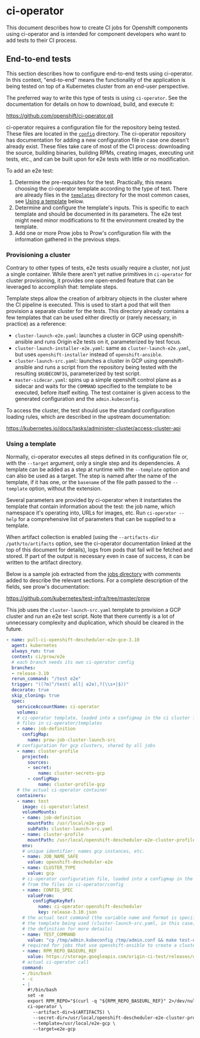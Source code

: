 ci-operator
===========

This document describes how to create CI jobs for Openshift components using
ci-operator and is intended for component developers who want to add tests to
their CI process.


End-to-end tests
----------------

This section describes how to configure end-to-end tests using ci-operator.  In
this context, "end-to-end" means the functionality of the application is being
tested on top of a Kubernetes cluster from an end-user perspective.

The preferred way to write this type of tests is using `ci-operator`.  See the
documentation for details on how to download, build, and execute it:

https://github.com/openshift/ci-operator.git

ci-operator requires a configuration file for the repository being tested.
These files are located in the [`config`](config/) directory.  The ci-operator
repository has documentation for adding a new configuration file in case one
doesn't already exist.  These files take care of most of the CI process:
downloading the source, building binaries, building RPMs, creating images,
executing unit tests, etc., and can be built upon for e2e tests with little or
no modification.

To add an e2e test:

1. Determine the pre-requisites for the test.  Practically, this means choosing
   the ci-operator template according to the type of test.  There are already
   files in the [`templates`](templates/) directory for the most common cases,
   see [Using a template](#using-a-template) below.
2. Determine and configure the template's inputs.  This is specific to each
   template and should be documented in its parameters.  The e2e test might
   need minor modifications to fit the environment created by the template.
3. Add one or more Prow jobs to Prow's configuration file with the information
   gathered in the previous steps.


### Provisioning a cluster

Contrary to other types of tests, e2e tests usually require a cluster, not just
a single container.  While there aren't yet native primitives in `ci-operator`
for cluster provisioning, it provides one open-ended feature that can be
leveraged to accomplish that: template steps.

Template steps allow the creation of arbitrary objects in the cluster where the
CI pipeline is executed.  This is used to start a pod that will then provision
a separate cluster for the tests.  This directory already contains a few
templates that can be used either directly or (rarely necessary, in practice)
as a reference:

- `cluster-launch-e2e.yaml`: launches a cluster in GCP using openshift-ansible
  and runs Origin e2e tests on it, parameterized by test focus.
- `cluster-launch-installer-e2e.yaml`: same as `cluster-launch-e2e.yaml`, but
  uses `openshift-installer` instead of `openshift-ansible`.
- `cluster-launch-src.yaml`: launches a cluster in GCP using openshift-ansible
  and runs a script from the repository being tested with the resulting
  `$KUBECONFIG`, parameterized by test script.
- `master-sidecar.yaml`: spins up a simple openshift control plane as a sidecar
  and waits for the `COMMAND` specified to the template to be executed, before
  itself exiting. The test container is given access to the generated
  configuration and the `admin.kubeconfig`.

To access the cluster, the test should use the standard configuration loading
rules, which are described in the upstream documentation:

https://kubernetes.io/docs/tasks/administer-cluster/access-cluster-api


### Using a template

Normally, ci-operator executes all steps defined in its configuration file or,
with the `--target` argument, only a single step and its dependencies.  A
template can be added as a step at runtime with the `--template` option and can
also be used as a target.  The step is named after the name of the template, if
it has one, or the `basename` of the file path passed to the `--template`
option, without the extension.

Several parameters are provided by ci-operator when it instantiates the
template that contain information about the test: the job name, which namespace
it's operating into, URLs for images, etc.  Run `ci-operator --help` for a
comprehensive list of parameters that can be supplied to a template.

When artifact collection is enabled (using the `--artifacts-dir
/path/to/artifacts` option, see the ci-operator documentation linked at the top
of this document for details), logs from pods that fail will be fetched and
stored.  If part of the output is necessary even in case of success, it can be
written to the artifact directory.

Below is a sample job extracted from the
[jobs directory](jobs/openshift/descheduler/) with comments added to describe
the relevant sections.  For a complete description of the fields, see prow's
documentation:

https://github.com/kubernetes/test-infra/tree/master/prow

This job uses the `cluster-launch-src.yaml` template to provision a GCP cluster
and run an e2e test script.  Note that there currently is a lot of unnecessary
complexity and duplication, which should be cleared in the future.


```yaml
- name: pull-ci-openshift-descheduler-e2e-gce-3.10
  agent: kubernetes
  always_run: true
  context: ci/prow/e2e
  # each branch needs its own ci-operator config
  branches:
  - release-3.10
  rerun_command: "/test e2e"
  trigger: "((?m)^/test( all| e2e),?(\\s+|$))"
  decorate: true
  skip_cloning: true
  spec:
    serviceAccountName: ci-operator
    volumes:
    # ci-operator template, loaded into a configmap in the ci cluster from the
    # files in ci-operator/templates
    - name: job-definition
      configMap:
        name: prow-job-cluster-launch-src
    # configuration for gcp clusters, shared by all jobs
    - name: cluster-profile
      projected:
        sources:
        - secret:
            name: cluster-secrets-gcp
        - configMap:
            name: cluster-profile-gcp
    # the actual ci-operator container
    containers:
    - name: test
      image: ci-operator:latest
      volumeMounts:
      - name: job-definition
        mountPath: /usr/local/e2e-gcp
        subPath: cluster-launch-src.yaml
      - name: cluster-profile
        mountPath: /usr/local/openshift-descheduler-e2e-cluster-profile
      env:
      # unique identifier: names gcp instances, etc.
      - name: JOB_NAME_SAFE
        value: openshift-descheduler-e2e
      - name: CLUSTER_TYPE
        value: gcp
      # ci-operator configuration file, loaded into a configmap in the cluster
      # from the files in ci-operator/config
      - name: CONFIG_SPEC
        valueFrom:
          configMapKeyRef:
            name: ci-operator-openshift-descheduler
            key: release-3.10.json
      # the actual test command (the variable name and format is specific to
      # the template being used (cluster-launch-src.yaml, in this case), see
      # the definition for more details)
      - name: TEST_COMMAND
        value: "cp /tmp/admin.kubeconfig /tmp/admin.conf && make test-e2e"
      # required for jobs that use openshift-ansible to create a cluster
      - name: RPM_REPO_BASEURL_REF
        value: https://storage.googleapis.com/origin-ci-test/releases/openshift/origin/release-3.10/.latest-rpms
      # actual ci-operator call
      command:
      - /bin/bash
      - -c
      - |
        #!/bin/bash
        set -e
        export RPM_REPO="$(curl -q "${RPM_REPO_BASEURL_REF}" 2>/dev/null)"
        ci-operator \
          --artifact-dir=$(ARTIFACTS) \
          --secret-dir=/usr/local/openshift-descheduler-e2e-cluster-profile \
          --template=/usr/local/e2e-gcp \
          --target=e2e-gcp
```
